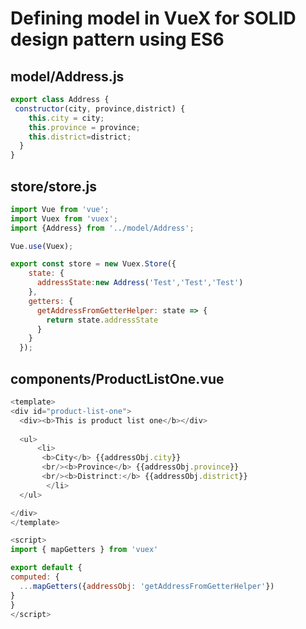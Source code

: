 # Defining model in VueX for SOLID design pattern using ES6 #

## model/Address.js ##
```js
export class Address {
 constructor(city, province,district) {
    this.city = city;
    this.province = province;
    this.district=district;
  }
}

```

## store/store.js ##
```js
import Vue from 'vue';
import Vuex from 'vuex';
import {Address} from '../model/Address';

Vue.use(Vuex);

export const store = new Vuex.Store({
    state: {  
      addressState:new Address('Test','Test','Test')
    },
    getters: {
      getAddressFromGetterHelper: state => {
        return state.addressState
      }
    }
  });
  ```

  ##  components/ProductListOne.vue ##
  ```js
  <template>
  <div id="product-list-one">
    <div><b>This is product list one</b></div>
    
    <ul>
        <li> 
         <b>City</b> {{addressObj.city}}
         <br/><b>Province</b> {{addressObj.province}}
         <br/><b>Distrinct:</b> {{addressObj.district}}
          </li>
    </ul>

  </div>
</template>

<script>
import { mapGetters } from 'vuex'

export default {
  computed: {
    ...mapGetters({addressObj: 'getAddressFromGetterHelper'})
  }
}
</script>
```